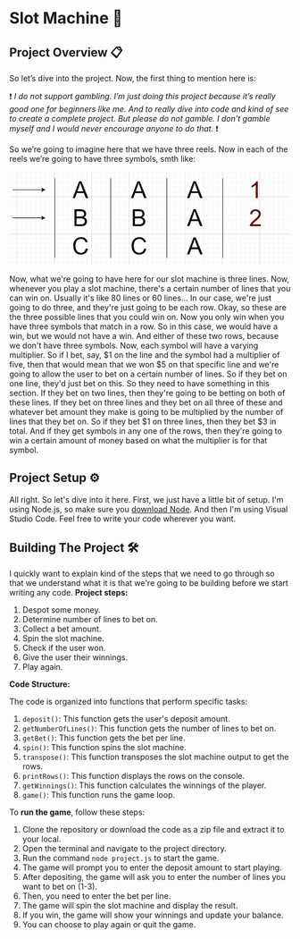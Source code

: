 # Slot Machine :slot_machine:

## Project Overview :clipboard:

So let’s dive into the project. 
Now, the first thing to mention here is:

:heavy_exclamation_mark: *I do not support gambling. I’m just doing this project because it’s really good one for beginners like me. And to really dive into code and kind of see to create a complete project. But please do not gamble. I don’t gamble myself and I would never encourage anyone to do that.* :heavy_exclamation_mark:

So we’re going to imagine here that we have three reels. Now in each of the reels we’re going to have three symbols, smth like:

![ABC](images/pic1.JPG)

Now, what we're going to have here for our slot machine is three lines. Now, whenever you play a slot machine, there's a certain number of lines that you can win on. Usually it's like 80 lines or 60 lines... In our case, we're just going to do three, and they're just going to be each row. Okay, so these are the three possible lines that you could win on. Now you only win when you have three symbols that match in a row. So in this case, we would have a win, but we would not have a win. And either of these two rows, because we don't have three symbols. Now, each symbol will have a varying multiplier. So if I bet, say, $1 on the line and the symbol had a multiplier of five, then that would mean that we won $5 on that specific line and we're going to allow the user to bet on a certain number of lines. So if they bet on one line, they'd just bet on this. So they need to have something in this section. If they bet on two lines, then they're going to be betting on both of these lines. If they bet on three lines and they bet on all three of these and whatever bet amount they make is going to be multiplied by the number of lines that they bet on. So if they bet $1 on three lines, then they bet $3 in total. And if they get symbols in any one of the rows, then they're going to win a certain amount of money based on what the multiplier is for that symbol.

## Project Setup :gear:

All right. So let's dive into it here. First, we just have a little bit of setup. I'm using Node.js, so make sure you [download Node](https://nodejs.org/en/download). And then I'm using Visual Studio Code. Feel free to write your code wherever you want.

## Building The Project :hammer_and_wrench:

I quickly want to explain kind of the steps that we need to go through so that we understand what it is that we're going to be building before we start writing any code. **Project steps:**

1. Despot some money. 
2. Determine number of lines to bet on.
3. Collect a bet amount.
4. Spin the slot machine.
5. Check if the user won.
6. Give the user their winnings.
7. Play again.

**Code Structure:**

The code is organized into functions that perform specific tasks:

1.  `deposit()`: This function gets the user's deposit amount.
2.  `getNumberOfLines()`: This function gets the number of lines to bet on.
3.  `getBet()`: This function gets the bet per line.
4.  `spin()`: This function spins the slot machine.
5.  `transpose()`: This function transposes the slot machine output to get the rows.
6.  `printRows()`: This function displays the rows on the console.
7.  `getWinnings()`: This function calculates the winnings of the player.
8.  `game()`: This function runs the game loop.

To **run the game**, follow these steps:
1.  Clone the repository or download the code as a zip file and extract it to your local.
2.  Open the terminal and navigate to the project directory.
3.  Run the command `node project.js` to start the game.
4.  The game will prompt you to enter the deposit amount to start playing.
5.  After depositing, the game will ask you to enter the number of lines you want to bet on (1-3).
6.  Then, you need to enter the bet per line.
7.  The game will spin the slot machine and display the result.
8.  If you win, the game will show your winnings and update your balance.
9.  You can choose to play again or quit the game.